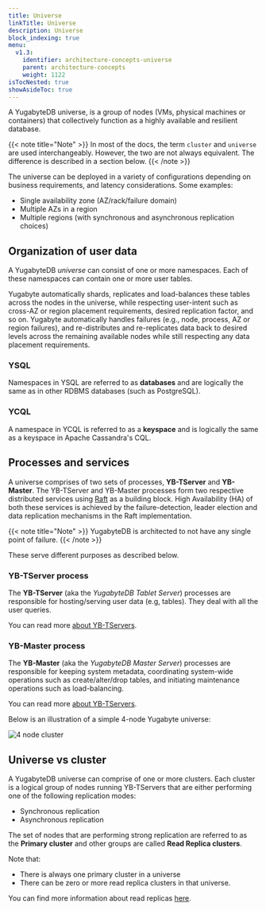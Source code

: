 ```yaml
---
title: Universe
linkTitle: Universe
description: Universe
block_indexing: true
menu:
  v1.3:
    identifier: architecture-concepts-universe
    parent: architecture-concepts
    weight: 1122
isTocNested: true
showAsideToc: true
---
```


A YugabyteDB universe, is a group of nodes (VMs, physical machines or containers) that collectively function as a highly available and resilient database.

{{< note title="Note" >}}
In most of the docs, the term `cluster` and `universe` are used interchangeably. However, the two are not always equivalent. The difference is described in a section below.
{{< /note >}}

The universe can be deployed in a variety of configurations depending on business requirements, and latency considerations. Some examples:

- Single availability zone (AZ/rack/failure domain)
- Multiple AZs in a region
- Multiple regions (with synchronous and asynchronous replication choices)

## Organization of user data

A YugabyteDB *universe* can consist of one or more namespaces. Each of these namespaces can contain one or more user tables.

Yugabyte automatically shards, replicates and load-balances these tables across the nodes in the universe, while respecting user-intent such as cross-AZ or region placement requirements, desired replication factor, and so on. Yugabyte automatically handles failures (e.g., node, process, AZ or region failures), and re-distributes and re-replicates data back to desired levels across the remaining available nodes while still respecting any data placement requirements.

### YSQL

Namespaces in YSQL are referred to as **databases** and are logically the same as in other RDBMS databases (such as PostgreSQL).

### YCQL

A namespace in YCQL is referred to as a **keyspace** and is logically the same as a keyspace in Apache Cassandra's CQL.

## Processes and services

A universe comprises of two sets of processes, **YB-TServer** and **YB-Master**. The YB-TServer and YB-Master processes form two respective distributed services using [Raft](https://raft.github.io/) as a building block. High Availability (HA) of both these services is achieved by the failure-detection, leader election and data replication mechanisms in the Raft implementation.

{{< note title="Note" >}}
YugabyteDB is architected to not have any single point of failure.
{{< /note >}}

These serve different purposes as described below.

### YB-TServer process

The **YB-TServer** (aka the *YugabyteDB Tablet Server*) processes are responsible for hosting/serving user data (e.g, tables). They deal with all the user queries.

You can read more [about YB-TServers](../yb-tserver).

### YB-Master process

The **YB-Master** (aka the *YugabyteDB Master Server*) processes are responsible for keeping system metadata, coordinating system-wide operations such as create/alter/drop tables, and initiating maintenance operations such as load-balancing.

You can read more [about YB-TServers](../yb-tserver).

Below is an illustration of a simple 4-node Yugabyte universe:

![4 node cluster](/images/architecture/4_node_cluster.png)

## Universe vs cluster

A YugabyteDB universe can comprise of one or more clusters. Each cluster is a logical group of nodes running YB-TServers that are either performing one of the following replication modes:

- Synchronous replication
- Asynchronous replication

The set of nodes that are performing strong replication are referred to as the **Primary cluster** and other groups are called **Read Replica clusters**.

Note that:

- There is always one primary cluster in a universe
- There can be zero or more read replica clusters in that universe.

You can find more information about read replicas [here](../replication/#read-only-replicas).
